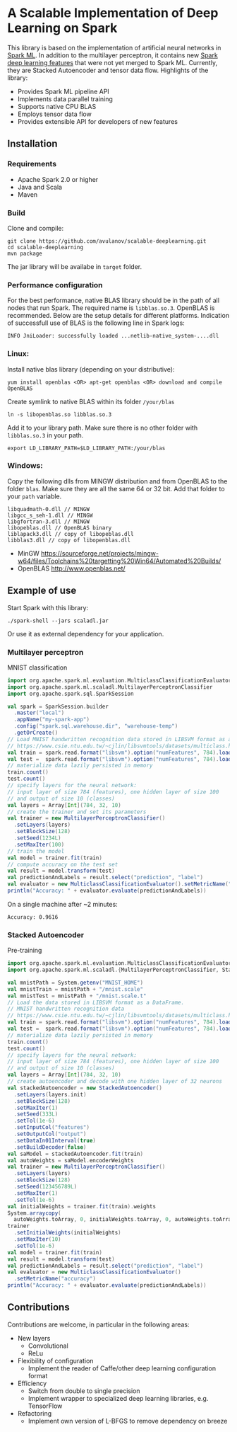 # A Scalable Implementation of Deep Learning on Spark
This library is based on the implementation of artificial neural networks in [Spark ML](https://spark.apache.org/docs/latest/ml-classification-regression.html#multilayer-perceptron-classifier). In addition to the multilayer perceptron, it contains new [Spark deep learning features](https://issues.apache.org/jira/browse/SPARK-5575) that were not yet merged to Spark ML. Currently, they are Stacked Autoencoder and tensor data flow. Highlights of the library:
  - Provides Spark ML pipeline API
  - Implements data parallel training
  - Supports native CPU BLAS
  - Employs tensor data flow
  - Provides extensible API for developers of new features

## Installation
### Requirements
  - Apache Spark 2.0 or higher
  - Java and Scala
  - Maven

### Build 
Clone and compile:
```
git clone https://github.com/avulanov/scalable-deeplearning.git
cd scalable-deeplearning
mvn package
```
The jar library will be availabe in `target` folder.

### Performance configuration
For the best performance, native BLAS library should be in the path of all nodes that run Spark. The required name is `libblas.so.3`. OpenBLAS is recommended. Below are the setup details for different platforms. Indication of successfull use of BLAS is the following line in Spark logs:
```
INFO JniLoader: successfully loaded ...netlib-native_system-....dll
```
### Linux:
Install native blas library (depending on your distributive):
```
yum install openblas <OR> apt-get openblas <OR> download and compile OpenBLAS
```
Create symlink to native BLAS within its folder `/your/blas`
```
ln -s libopenblas.so libblas.so.3
```
Add it to your library path. Make sure there is no other folder with `libblas.so.3` in your path.
```
export LD_LIBRARY_PATH=$LD_LIBRARY_PATH:/your/blas
```
### Windows:
Copy the following dlls from MINGW distribution and from OpenBLAS to the folder `blas`. Make sure they are all the same 64 or 32 bit. Add that folder to your `path` variable.
```
libquadmath-0.dll // MINGW
libgcc_s_seh-1.dll // MINGW
libgfortran-3.dll // MINGW
libopeblas.dll // OpenBLAS binary
liblapack3.dll // copy of libopeblas.dll
libblas3.dll // copy of libopenblas.dll
```
  - MinGW https://sourceforge.net/projects/mingw-w64/files/Toolchains%20targetting%20Win64/Automated%20Builds/
  - OpenBLAS http://www.openblas.net/

## Example of use
Start Spark with this library:
```
./spark-shell --jars scaladl.jar
```
Or use it as external dependency for your application.

### Multilayer perceptron
MNIST classification
```scala
import org.apache.spark.ml.evaluation.MulticlassClassificationEvaluator
import org.apache.spark.ml.scaladl.MultilayerPerceptronClassifier
import org.apache.spark.sql.SparkSession

val spark = SparkSession.builder
  .master("local")
  .appName("my-spark-app")
  .config("spark.sql.warehouse.dir", "warehouse-temp")
  .getOrCreate()
// Load MNIST handwritten recognition data stored in LIBSVM format as a DataFrame.
// https://www.csie.ntu.edu.tw/~cjlin/libsvmtools/datasets/multiclass.html
val train = spark.read.format("libsvm").option("numFeatures", 784).load("mnist.scale").persist()
val test =  spark.read.format("libsvm").option("numFeatures", 784).load("mnist.scale.t").persist()
// materialize data lazily persisted in memory
train.count()
test.count()
// specify layers for the neural network:
// input layer of size 784 (features), one hidden layer of size 100
// and output of size 10 (classes)
val layers = Array[Int](784, 32, 10)
// create the trainer and set its parameters
val trainer = new MultilayerPerceptronClassifier()
  .setLayers(layers)
  .setBlockSize(128)
  .setSeed(1234L)
  .setMaxIter(100)
// train the model
val model = trainer.fit(train)
// compute accuracy on the test set
val result = model.transform(test)
val predictionAndLabels = result.select("prediction", "label")
val evaluator = new MulticlassClassificationEvaluator().setMetricName("accuracy")
println("Accuracy: " + evaluator.evaluate(predictionAndLabels))
```
On a single machine after ~2 minutes:
```
Accuracy: 0.9616
```
### Stacked Autoencoder
Pre-training
```scala
import org.apache.spark.ml.evaluation.MulticlassClassificationEvaluator
import org.apache.spark.ml.scaladl.{MultilayerPerceptronClassifier, StackedAutoencoder}

val mnistPath = System.getenv("MNIST_HOME")
val mnistTrain = mnistPath + "/mnist.scale"
val mnistTest = mnistPath + "/mnist.scale.t"
// Load the data stored in LIBSVM format as a DataFrame.
// MNIST handwritten recognition data
// https://www.csie.ntu.edu.tw/~cjlin/libsvmtools/datasets/multiclass.html
val train = spark.read.format("libsvm").option("numFeatures", 784).load(mnistTrain).persist()
val test =  spark.read.format("libsvm").option("numFeatures", 784).load(mnistTest).persist()
// materialize data lazily persisted in memory
train.count()
test.count()
// specify layers for the neural network:
// input layer of size 784 (features), one hidden layer of size 100
// and output of size 10 (classes)
val layers = Array[Int](784, 32, 10)
// create autoencoder and decode with one hidden layer of 32 neurons
val stackedAutoencoder = new StackedAutoencoder()
  .setLayers(layers.init)
  .setBlockSize(128)
  .setMaxIter(1)
  .setSeed(333L)
  .setTol(1e-6)
  .setInputCol("features")
  .setOutputCol("output")
  .setDataIn01Interval(true)
  .setBuildDecoder(false)
val saModel = stackedAutoencoder.fit(train)
val autoWeights = saModel.encoderWeights
val trainer = new MultilayerPerceptronClassifier()
  .setLayers(layers)
  .setBlockSize(128)
  .setSeed(123456789L)
  .setMaxIter(1)
  .setTol(1e-6)
val initialWeights = trainer.fit(train).weights
System.arraycopy(
  autoWeights.toArray, 0, initialWeights.toArray, 0, autoWeights.toArray.length)
trainer
  .setInitialWeights(initialWeights)
  .setMaxIter(10)
  .setTol(1e-6)
val model = trainer.fit(train)
val result = model.transform(test)
val predictionAndLabels = result.select("prediction", "label")
val evaluator = new MulticlassClassificationEvaluator()
  .setMetricName("accuracy")
println("Accuracy: " + evaluator.evaluate(predictionAndLabels))
```
## Contributions
Contributions are welcome, in particular in the following areas:
  - New layers
    - Convolutional
    - ReLu
  - Flexibility of configuration
    - Implement the reader of Caffe/other deep learning configuration format
  - Efficiency
    - Switch from double to single precision 
    - Implement wrapper to specialized deep learning libraries, e.g. TensorFlow
  - Refactoring
    - Implement own version of L-BFGS to remove dependency on breeze
